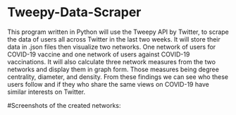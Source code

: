 # Tweepy-Data-Scraper
This program written in Python will use the Tweepy API by Twitter, to scrape the data of users all across Twitter in the last two weeks. It will store their data in .json files then visualize two networks. One network of users for COVID-19 vaccine and one network of users against COVID-19 vaccinations. It will also calculate three network measures from the two networks and display them in graph form. Those measures being degree centrality, diameter, and density. From these findings we can see who these users follow and if they who share the same views on COVID-19 have similar interests on Twitter.

#Screenshots of the created networks: 


